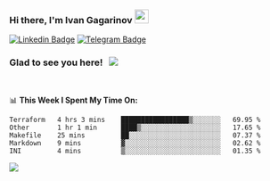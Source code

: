 ### Hi there, I'm Ivan Gagarinov <img src="https://media.giphy.com/media/hvRJCLFzcasrR4ia7z/giphy.gif" width="25px">

[![Linkedin Badge](https://img.shields.io/badge/-LinkedIn-0e76a8?style=flat-square&logo=Linkedin&logoColor=white)](https://linkedin.com/in/ivan-gagarinov-142ba3141/)
[![Telegram Badge](https://img.shields.io/badge/-Telegram-0088cc?style=flat-square&logo=Telegram&logoColor=white)](https://t.me/igagarinov)

### Glad to see you here! &nbsp; ![](https://visitor-badge.glitch.me/badge?page_id=dzencot.dzencot)

</br>

📊 **This Week I Spent My Time On:**
<!--START_SECTION:waka-->
```text
Terraform   4 hrs 3 mins    █████████████████▒░░░░░░░   69.95 % 
Other       1 hr 1 min      ████▒░░░░░░░░░░░░░░░░░░░░   17.65 % 
Makefile    25 mins         ██░░░░░░░░░░░░░░░░░░░░░░░   07.37 % 
Markdown    9 mins          ▓░░░░░░░░░░░░░░░░░░░░░░░░   02.62 % 
INI         4 mins          ▒░░░░░░░░░░░░░░░░░░░░░░░░   01.35 % 
```
<!--END_SECTION:waka-->

[![](https://github-readme-stats.vercel.app/api?username=dzencot&theme=gruvbox)](https://github.com/dzencot)
